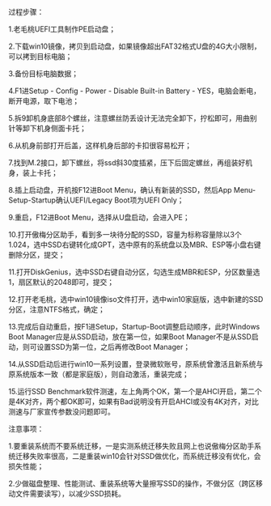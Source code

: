 过程步骤：

1.老毛桃UEFI工具制作PE启动盘；

2.下载win10镜像，拷贝到启动盘，如果镜像超出FAT32格式U盘的4G大小限制，可以拷到目标电脑；

3.备份目标电脑数据；

4.F1进Setup - Config - Power - Disable Built-in Battery - YES，电脑会断电，断开电源，取下电池；

5.拆9卸机身底部8个螺丝，注意螺丝防丢设计无法完全卸下，拧松即可，用曲别针等卸下机身侧面卡托；

6.从机身前部打开后盖，这样机身后部的卡扣很容易松开；

7.找到M.2接口，卸下螺丝，将ssd斜30度插紧，压下后固定螺丝，再组装好机身，装上卡托；

8.插上启动盘，开机按F12进Boot Menu，确认有新装的SSD，然后App Menu-Setup-Startup确认UEFI/Legacy Boot项为UEFI Only；

9.重启，F12进Boot Menu，选择从U盘启动，会进入PE；

10.打开傲梅分区助手，看到多一块待分配的SSD，容量为标称容量除以3个1.024，选中SSD右键转化成GPT，选中原有的系统盘以及MBR、ESP等小盘右键删除分区，提交；

11.打开DiskGenius，选中SSD右键自动分区，勾选生成MBR和ESP，分区数量选1，扇区默认的2048即可，提交；

12.打开老毛桃，选中win10镜像iso文件打开，选中win10家庭版，选中新建的SSD分区，注意NTFS格式，确定；

13.完成后自动重启，按F1进Setup，Startup-Boot调整启动顺序，此时Windows Boot Manager应是从SSD启动，放在第一位，如果Boot Manager不是从SSD启动，则可设置SSD为第一位，之后再修改Boot Manager；

14.从SSD启动后进行win10一系列设置，登录微软账号，原系统曾激活且新系统与原系统版本一致（都是家庭版），则自动激活，重装完成；

15.运行SSD Benchmark软件测速，左上角两个OK，第一个是AHCI开启，第二个是4K对齐，两个都OK即可，如果有Bad说明没有开启AHCI或没有4K对齐，对比测速与厂家宣传参数没问题即可。

注意事项：

1.要重装系统而不要系统迁移，一是实测系统迁移失败且网上也说傲梅分区助手系统迁移失败率很高，二是重装win10会针对SSD做优化，而系统迁移没有优化，会损失性能；

2.少做磁盘整理、性能测试、重装系统等大量擦写SSD的操作，不做分区（跨区移动文件需要读写），以减少SSD损耗。

